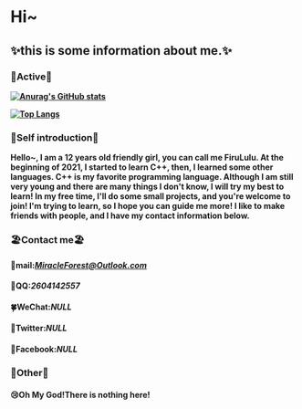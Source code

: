 # Hi~ 
## ✨this is some information about me.✨
### **🍰Active🍰**
**[![Anurag's GitHub stats](https://github-readme-stats.vercel.app/api?username=lovelylavender4&count_private=true&show_icons=true)](https://github.com/Lovelylavender4)**

**[![Top Langs](https://github-readme-stats.vercel.app/api/top-langs/?username=Lovelylavender4)](https://github.com/Lovelylavender4)**

### **🌼Self introduction🌼**
**Hello~, I am a 12 years old friendly girl, you can call me FiruLulu. At the beginning of 2021, I started to learn C++, then, I learned some other languages. C++ is my favorite programming language. Although I am still very young and there are many things I don't know, I will try my best to learn! In my free time, I'll do some small projects, and you're welcome to join! I'm trying to learn, so I hope you can guide me more! I like to make friends with people, and I have my contact information below.**

### **🏖️Contact me🏖️**
####   **🌸mail**:*MiracleForest@Outlook.com*
####   **🌴QQ**:*2604142557*
####   **🍀WeChat**:*NULL*
####   **🍄Twitter**:*NULL*
####   **🌟Facebook**:*NULL*

### **🌺Other🌺**
####   😢**Oh My God!There is nothing here!**
